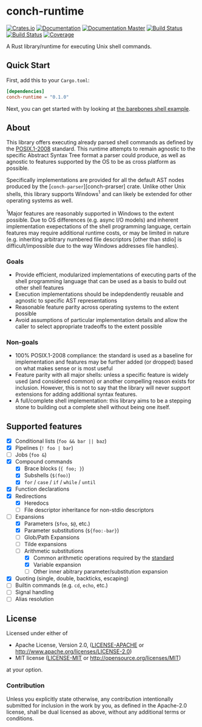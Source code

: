 # conch-runtime

[![Crates.io](https://img.shields.io/crates/v/conch-runtime.svg)](https://crates.io/crates/conch-runtime)
[![Documentation](https://docs.rs/conch-runtime/badge.svg)](https://docs.rs/conch-runtime)
[![Documentation Master](https://img.shields.io/badge/docs-master-blue.svg)](https://ipetkov.github.io/conch-runtime)
[![Build Status](https://travis-ci.org/ipetkov/conch-runtime.svg?branch=master)](https://travis-ci.org/ipetkov/conch-runtime)
[![Build Status](https://img.shields.io/appveyor/ci/ipetkov/conch-runtime.svg)](https://ci.appveyor.com/project/ipetkov/conch-runtime)
[![Coverage](https://img.shields.io/codecov/c/github/ipetkov/conch-runtime.svg)](https://codecov.io/gh/ipetkov/conch-runtime)

A Rust library/runtime for executing Unix shell commands.

## Quick Start
First, add this to your `Cargo.toml`:

```toml
[dependencies]
conch-runtime = "0.1.0"
```

Next, you can get started with by looking at [the barebones shell example][shell-example].

## About
This library offers executing already parsed shell commands as defined by the
[POSIX.1-2008][POSIX] standard. This runtime attempts to remain agnostic to the
specific Abstract Syntax Tree format a parser could produce, as well as agnostic
to features supported by the OS to be as cross platform as possible.

Specifically implementations are provided for all the default AST nodes produced
by the [`conch-parser`][conch-prarser] crate. Unlike other Unix shells, this
library supports Windows<sup>1</sup> and can likely be extended for other
operating systems as well.

<sup>1</sup>Major features are reasonably supported in Windows to the extent
possible. Due to OS differences (e.g. async I/O models) and inherent implementation
exepectations of the shell programming language, certain features may require
additional runtime costs, or may be limited in nature (e.g. inheriting arbitrary
numbered file descriptors [other than stdio] is difficult/impossible due to the
way Windows addresses file handles).

[POSIX]: http://pubs.opengroup.org/onlinepubs/9699919799/
[conch-parser]: https://docs.rs/conch-parser
[shell-example]: examples/shell.rs

### Goals
* Provide efficient, modularized implementations of executing parts of the shell
programming language that can be used as a basis to build out other shell
features
* Execution implementations should be indepdendently reusable and agnostic
to specific AST representations
* Reasonable feature parity across operating systems to the extent possible
* Avoid assumptions of particular implementation details and allow the caller
to select appropriate tradeoffs to the extent possible

### Non-goals
* 100% POSIX.1-2008 compliance: the standard is used as a baseline for
implementation and features may be further added (or dropped) based on what
makes sense or is most useful
* Feature parity with all major shells: unless a specific feature is
widely used (and considered common) or another compelling reason exists
for inclusion. However, this is not to say that the library will never
support extensions for adding additional syntax features.
* A full/complete shell implementation: this library aims to be a stepping stone
to building out a complete shell without being one itself.

## Supported features
- [x] Conditional lists (`foo && bar || baz`)
- [x] Pipelines (`! foo | bar`)
- [ ] Jobs (`foo &`)
- [x] Compound commands
  - [x] Brace blocks (`{ foo; }`)
  - [x] Subshells (`$(foo)`)
  - [x] `for` / `case` / `if` / `while` / `until`
- [x] Function declarations
- [x] Redirections
   - [x] Heredocs
   - [ ] File descriptor inheritance for non-stdio descriptors
- [ ] Expansions
   - [x] Parameters (`$foo`, `$@`, etc.)
   - [x] Parameter substitutions (`${foo:-bar}`)
   - [ ] Glob/Path Expansions
   - [ ] Tilde expansions
   - [ ] Arithmetic substitutions
     - [x] Common arithmetic operations required by the [standard][POSIX-arith]
     - [x] Variable expansion
     - [ ] Other inner abitrary parameter/substitution expansion
- [x] Quoting (single, double, backticks, escaping)
- [ ] Builtin commands (e.g. `cd`, `echo`, etc.)
- [ ] Signal handling
- [ ] Alias resolution

[POSIX-arith]: http://pubs.opengroup.org/onlinepubs/9699919799/utilities/V3_chap02.html#tag_18_06_04

## License
Licensed under either of

 * Apache License, Version 2.0, ([LICENSE-APACHE](LICENSE-APACHE) or http://www.apache.org/licenses/LICENSE-2.0)
 * MIT license ([LICENSE-MIT](LICENSE-MIT) or http://opensource.org/licenses/MIT)

at your option.

### Contribution
Unless you explicitly state otherwise, any contribution intentionally
submitted for inclusion in the work by you, as defined in the Apache-2.0
license, shall be dual licensed as above, without any additional terms or
conditions.
